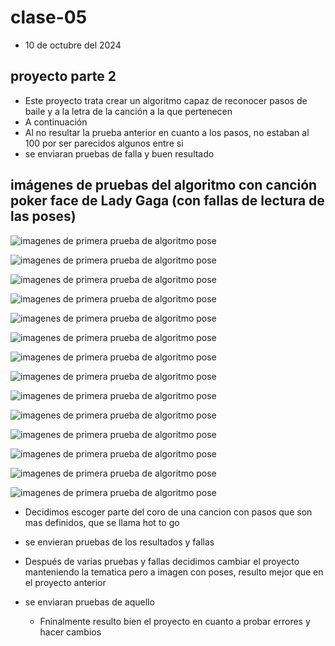 # clase-05
* 10 de octubre del 2024
## proyecto parte 2
* Este proyecto trata crear un algoritmo capaz de reconocer pasos de baile y a la letra de la canción a la que pertenecen
* A continuación
* Al no resultar la prueba anterior en cuanto a los pasos, no estaban al 100 por ser parecidos algunos entre si
* se enviaran pruebas de falla y buen resultado

## imágenes de pruebas del algoritmo con canción poker face de Lady Gaga (con fallas de lectura de las poses)

![imagenes de primera prueba de algoritmo pose](./Captura_de_pantalla_10.webp)

![imagenes de primera prueba de algoritmo pose](./Captura_de_pantalla_11.webp)

![imagenes de primera prueba de algoritmo pose](./Captura_de_pantalla_12.webp)

![imagenes de primera prueba de algoritmo pose](./Captura_de_pantalla_13.webp)

![imagenes de primera prueba de algoritmo pose](./Captura_de_pantalla_14.webp)

![imagenes de primera prueba de algoritmo pose](./Captura_de_pantalla_15.webp)

![imagenes de primera prueba de algoritmo pose](./Captura_de_pantalla_16.webp)

![imagenes de primera prueba de algoritmo pose](./Captura_de_pantalla_17.webp)

![imagenes de primera prueba de algoritmo pose](./Captura_de_pantalla_3.webp)

![imagenes de primera prueba de algoritmo pose](./Captura_de_pantalla_5.webp)

![imagenes de primera prueba de algoritmo pose](./Captura_de_pantalla_6.webp)

![imagenes de primera prueba de algoritmo pose](./Captura_de_pantalla_7.webp)

![imagenes de primera prueba de algoritmo pose](./Captura_de_pantalla_8.webp)

![imagenes de primera prueba de algoritmo pose](./Captura_de_pantalla_9.webp)





* Decidimos escoger parte del coro de una cancion con pasos que son mas definidos, que se llama hot to go
* se envieran pruebas de los resultados y fallas
  

* Después de varias pruebas y fallas decidimos cambiar el proyecto manteniendo la tematica pero a imagen con poses, resulto mejor que en el proyecto anterior 
* se enviaran pruebas de aquello 

  * Fninalmente resulto bien el proyecto en cuanto a probar errores y hacer cambios 
